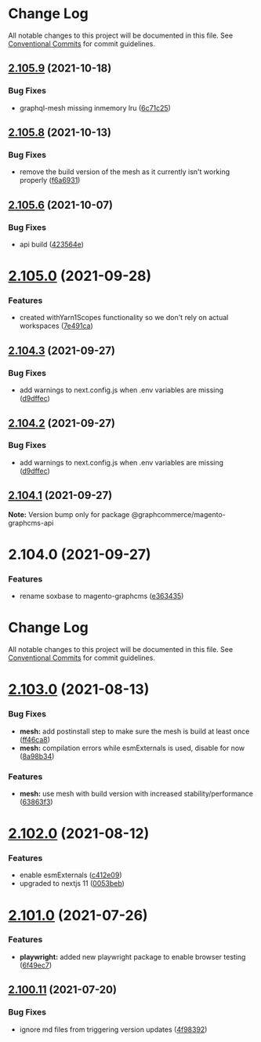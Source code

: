 # Change Log

All notable changes to this project will be documented in this file.
See [Conventional Commits](https://conventionalcommits.org) for commit guidelines.

## [2.105.9](https://github.com/ho-nl/m2-pwa/compare/@graphcommerce/magento-graphcms-api@2.105.8...@graphcommerce/magento-graphcms-api@2.105.9) (2021-10-18)


### Bug Fixes

* graphql-mesh missing inmemory lru ([6c71c25](https://github.com/ho-nl/m2-pwa/commit/6c71c256911072ace19037616e0ce2ab478bf070))





## [2.105.8](https://github.com/ho-nl/m2-pwa/compare/@graphcommerce/magento-graphcms-api@2.105.7...@graphcommerce/magento-graphcms-api@2.105.8) (2021-10-13)


### Bug Fixes

* remove the build version of the mesh as it currently isn't working properly ([f6a6931](https://github.com/ho-nl/m2-pwa/commit/f6a69316420ac3aee72b08a31ceeafc4eed765bd))





## [2.105.6](https://github.com/ho-nl/m2-pwa/compare/@graphcommerce/magento-graphcms-api@2.105.5...@graphcommerce/magento-graphcms-api@2.105.6) (2021-10-07)


### Bug Fixes

* api build ([423564e](https://github.com/ho-nl/m2-pwa/commit/423564e23769298c98305edb89b8486265beb50b))





# [2.105.0](https://github.com/ho-nl/m2-pwa/compare/@graphcommerce/magento-graphcms-api@2.104.4...@graphcommerce/magento-graphcms-api@2.105.0) (2021-09-28)


### Features

* created withYarn1Scopes functionality so we don't rely on actual workspaces ([7e491ca](https://github.com/ho-nl/m2-pwa/commit/7e491ca2276028a8587f6cd88b98ee451755c3d0))





## [2.104.3](https://github.com/ho-nl/m2-pwa/compare/@graphcommerce/magento-graphcms-api@2.104.0...@graphcommerce/magento-graphcms-api@2.104.3) (2021-09-27)


### Bug Fixes

* add warnings to next.config.js when .env variables are missing ([d9dffec](https://github.com/ho-nl/m2-pwa/commit/d9dffec8ebc9cb1c70ca5591cad5e42c9bbe30e6))





## [2.104.2](https://github.com/ho-nl/m2-pwa/compare/@graphcommerce/magento-graphcms-api@2.104.0...@graphcommerce/magento-graphcms-api@2.104.2) (2021-09-27)


### Bug Fixes

* add warnings to next.config.js when .env variables are missing ([d9dffec](https://github.com/ho-nl/m2-pwa/commit/d9dffec8ebc9cb1c70ca5591cad5e42c9bbe30e6))





## [2.104.1](https://github.com/ho-nl/m2-pwa/compare/@graphcommerce/magento-graphcms-api@2.104.0...@graphcommerce/magento-graphcms-api@2.104.1) (2021-09-27)

**Note:** Version bump only for package @graphcommerce/magento-graphcms-api





# 2.104.0 (2021-09-27)


### Features

* rename soxbase to magento-graphcms ([e363435](https://github.com/ho-nl/m2-pwa/commit/e3634350bffec27221f9b3d016789b2e5eda298d))





# Change Log

All notable changes to this project will be documented in this file. See
[Conventional Commits](https://conventionalcommits.org) for commit guidelines.

# [2.103.0](https://github.com/ho-nl/m2-pwa/compare/@graphcommerce/magento-graphcms-api@2.102.0...@graphcommerce/magento-graphcms-api@2.103.0) (2021-08-13)

### Bug Fixes

- **mesh:** add postinstall step to make sure the mesh is build at least once
  ([ff46ca8](https://github.com/ho-nl/m2-pwa/commit/ff46ca8ef481c4104823312013eb3810477bcace))
- **mesh:** compilation errors while esmExternals is used, disable for now
  ([8a98b34](https://github.com/ho-nl/m2-pwa/commit/8a98b34b3fa10aaa896455c292ccc429f7f9e752))

### Features

- **mesh:** use mesh with build version with increased stability/performance
  ([63863f3](https://github.com/ho-nl/m2-pwa/commit/63863f3a2df4d596819b85f3cf736c7f52f828c1))

# [2.102.0](https://github.com/ho-nl/m2-pwa/compare/@graphcommerce/magento-graphcms-api@2.101.2...@graphcommerce/magento-graphcms-api@2.102.0) (2021-08-12)

### Features

- enable esmExternals
  ([c412e09](https://github.com/ho-nl/m2-pwa/commit/c412e09e74cd72f7745da9d62f6e8066c46a6336))
- upgraded to nextjs 11
  ([0053beb](https://github.com/ho-nl/m2-pwa/commit/0053beb7ef597c190add7264256a0eaec35868da))

# [2.101.0](https://github.com/ho-nl/m2-pwa/compare/@graphcommerce/magento-graphcms-api@2.100.13...@graphcommerce/magento-graphcms-api@2.101.0) (2021-07-26)

### Features

- **playwright:** added new playwright package to enable browser testing
  ([6f49ec7](https://github.com/ho-nl/m2-pwa/commit/6f49ec7595563775b96ebf21c27e39da1282e8d9))

## [2.100.11](https://github.com/ho-nl/m2-pwa/compare/@graphcommerce/magento-graphcms-api@2.100.10...@graphcommerce/magento-graphcms-api@2.100.11) (2021-07-20)

### Bug Fixes

- ignore md files from triggering version updates
  ([4f98392](https://github.com/ho-nl/m2-pwa/commit/4f9839250b3a32d3070da5290e5efcc5e2243fba))
